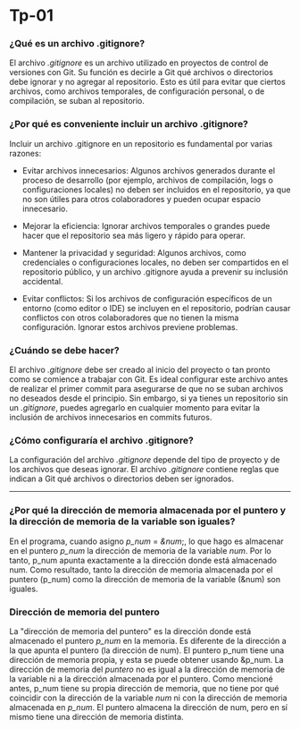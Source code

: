 # Tp-01
### ¿Qué es un archivo .gitignore?
El archivo _.gitignore_ es un archivo utilizado en proyectos de control de versiones con Git. Su función es decirle a Git qué archivos o directorios debe ignorar y no agregar al repositorio. Esto es útil para evitar que ciertos archivos, como archivos temporales, de configuración personal, o de compilación, se suban al repositorio.

### ¿Por qué es conveniente incluir un archivo .gitignore?

Incluir un archivo .gitignore en un repositorio es fundamental por varias razones:

- Evitar archivos innecesarios: Algunos archivos generados durante el proceso de desarrollo (por ejemplo, archivos de compilación, logs o configuraciones locales) no deben ser incluidos en el repositorio, ya que no son útiles para otros colaboradores y pueden ocupar espacio innecesario.

- Mejorar la eficiencia: Ignorar archivos temporales o grandes puede hacer que el repositorio sea más ligero y rápido para operar.

- Mantener la privacidad y seguridad: Algunos archivos, como credenciales o configuraciones locales, no deben ser compartidos en el repositorio público, y un archivo .gitignore ayuda a prevenir su inclusión accidental.

- Evitar conflictos: Si los archivos de configuración específicos de un entorno (como editor o IDE) se incluyen en el repositorio, podrían causar conflictos con otros colaboradores que no tienen la misma configuración. Ignorar estos archivos previene problemas.

### ¿Cuándo se debe hacer?

El archivo _.gitignore_ debe ser creado al inicio del proyecto o tan pronto como se comience a trabajar con Git. Es ideal configurar este archivo antes de realizar el primer commit para asegurarse de que no se suban archivos no deseados desde el principio. Sin embargo, si ya tienes un repositorio sin un _.gitignore_, puedes agregarlo en cualquier momento para evitar la inclusión de archivos innecesarios en commits futuros.

### ¿Cómo configuraría el archivo .gitignore?

La configuración del archivo _.gitignore_ depende del tipo de proyecto y de los archivos que deseas ignorar. El archivo _.gitignore_ contiene reglas que indican a Git qué archivos o directorios deben ser ignorados.

<hr>

### ¿Por qué la dirección de memoria almacenada por el puntero y la dirección de memoria de la variable son iguales?

En el programa, cuando asigno _p_num_ = _&num_;, lo que hago es almacenar en el puntero _p_num_ la dirección de memoria de la variable _num_. Por lo tanto, p_num apunta exactamente a la dirección donde está almacenado num. Como resultado, tanto la dirección de memoria almacenada por el puntero (p_num) como la dirección de memoria de la variable (&num) son iguales.

### Dirección de memoria del puntero

La "dirección de memoria del puntero" es la dirección donde está almacenado el puntero _p_num_ en la memoria. Es diferente de la dirección a la que apunta el puntero (la dirección de num). El puntero p_num tiene una dirección de memoria propia, y esta se puede obtener usando &p_num. 
La dirección de memoria del *puntero* no es igual a la dirección de memoria de la variable ni a la dirección almacenada por el puntero. Como mencioné antes, p_num tiene su propia dirección de memoria, que no tiene por qué coincidir con la dirección de la variable _num_ ni con la dirección de memoria almacenada en _p_num_. El puntero almacena la dirección de num, pero en sí mismo tiene una dirección de memoria distinta. 